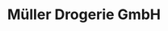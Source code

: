 ---
title: "Müller Drogerie GmbH"
url: /weilheim-an-der-teck/mueller-drogerie-gmbh/
shop: Lebensmittel
---